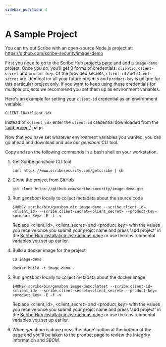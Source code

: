 ```yaml
---
sidebar_position: 4
---
```


# A Sample Project

You can try out Scribe with an open-source Node.js project at:  
https://github.com/scribe-security/image-demo

First you need to go to the Scribe Hub <a href='https://beta.hub.scribesecurity.com'>projects page</a> and add a `image-demo` project. Once you do, you'll get 3 forms of credentials: `clientid`, `client-secret` and `product-key`.
Of the provided secrets, `client-id` and `client-secret` are identical for all your future projects and `product-key` is unique for this particular project only. If you want to keep using these credentials for multiple projects we recommend you set them up as environment variables.

Here's an example for setting your `client-id` credential as an environment variable:
```
CLIENT_ID=<client_id>
```
Instead of `<client_id>` enter the `client-id` credential downloaded from the <a href='https://beta.hub.scribesecurity.com'>'add project'</a> page.

Now that you have set whatever environment variables you wanted, you can go ahead and download and use our *gensbom* CLI tool.

Copy and run the following commands in a bash shell on your workstation.
 
1. Get Scribe *gensbom* CLI tool

    ```curl https://www.scribesecurity.com/getscribe | sh```
 
2. Clone the project from GitHub

    ```git clone https://github.com/scribe-security/image-demo.git```

3. Run *gensbom* locally to collect metadata about the source code

    ```$HOME/.scribe/bin/gensbom dir:image-demo --scribe.client-id=<client_id> --scribe.client-secret=<client_secret> --product-key=<product_key> -E -f -v```

    Replace <client_id>, <client_secret> and <product_key> with the values you receive once you submit your projct name and press 'add project' in the <a href='https://beta.hub.scribesecurity.com'>Scribe Hub installation instructions page</a> or use the environmental variables you set up earlier.  

4. Build a docker image for the project

    ```CD image-demo```

    ```docker build -t image-demo .```

5. Run *gensbom* locally to collect metadata about the docker image

    ```$HOME/.scribe/bin/gensbom image-demo:latest --scribe.client-id=<client_id> --scribe.client-secret=<client_secret> --product-key=<product_key> -E -f -v```

    Replace <client_id>, <client_secret> and <product_key> with the values you receive once you submit your projct name and press 'add project' in the <a href='https://beta.hub.scribesecurity.com'>Scribe Hub installation instructions page</a> or use the environmental variables you set up earlier.  

6. When *gensbom* is done press the 'done' button at the bottom of the <a href='https://beta.hub.scribesecurity.com'>page</a> and you'll be taken to the product page to review the integrity information and *SBOM*.
